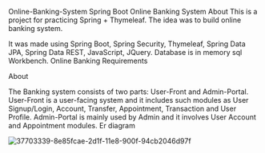 Online-Banking-System
Spring Boot Online Banking System About This is a project for practicing Spring + Thymeleaf. The idea was to build online banking system.

It was made using Spring Boot, Spring Security, Thymeleaf, Spring Data JPA, Spring Data REST, JavaScript, JQuery. Database is in memory sql Workbench. Online Banking Requirements

About

The Banking system consists of two parts: User-Front and Admin-Portal. User-Front is a user-facing system and it includes such modules as User Signup/Login, Account, Transfer, Appointment, Transaction and User Profile. Admin-Portal is mainly used by Admin and it involves User Account and Appointment modules.
Er diagram

![37703339-8e85fcae-2d1f-11e8-900f-94cb2046d97f](https://user-images.githubusercontent.com/83689442/142375891-d0a0e071-93a7-4250-b953-2dfbb51b543a.png)
